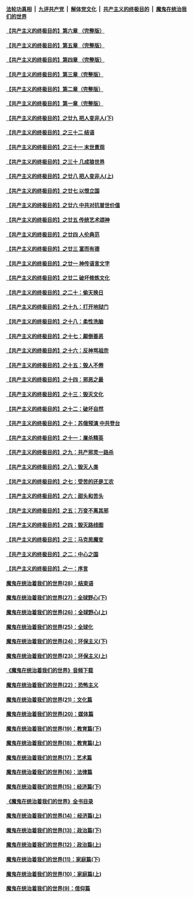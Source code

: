 ####  [法轮功真相](../../../../basic/blob/master/README.md?t=04192130) &nbsp;|&nbsp; [九评共产党](../../../../9ping.md/blob/master/README.md?t=04192130) &nbsp;|&nbsp; [解体党文化](../../../../jtdwh.md/blob/master/README.md?t=04192130)  &nbsp;|&nbsp; [共产主义的终极目的](../../../../gczydzjmd.md/blob/master/README.md?t=04192130) &nbsp;|&nbsp; [魔鬼在统治我们的世界](../../../../mgztzwmdsj.md/blob/master/README.md?t=04192130) 

#### [【共产主义的终极目的】第六章 （完整版）](../pages/nsc422/n11428913.md?t=04192130) 

#### [【共产主义的终极目的】第五章 （完整版）](../pages/nsc422/n11428912.md?t=04192130) 

#### [【共产主义的终极目的】第四章 （完整版）](../pages/nsc422/n11428907.md?t=04192130) 

#### [【共产主义的终极目的】第三章（完整版）](../pages/nsc422/n11428848.md?t=04192130) 

#### [【共产主义的终极目的】第二章（完整版）](../pages/nsc422/n11428831.md?t=04192130) 

#### [【共产主义的终极目的】第一章（完整版）](../pages/nsc422/n11417651.md?t=04192130) 

#### [【共产主义的终极目的】之廿九 把人变非人(下)](../pages/nsc422/n11344140.md?t=04192130) 

#### [【共产主义的终极目的】之三十二 结语](../pages/nsc422/n11360535.md?t=04192130) 

#### [【共产主义的终极目的】之三十一 末世景观](../pages/nsc422/n11351129.md?t=04192130) 

#### [【共产主义的终极目的】之三十 几成狼世界](../pages/nsc422/n11348280.md?t=04192130) 

#### [【共产主义的终极目的】之廿八 把人变非人(上)](../pages/nsc422/n11340492.md?t=04192130) 

#### [【共产主义的终极目的】之廿七 以恨立国](../pages/nsc422/n11336944.md?t=04192130) 

#### [【共产主义的终极目的】之廿六 中共对抗普世价值](../pages/nsc422/n11324785.md?t=04192130) 

#### [【共产主义的终极目的】之廿五 传统艺术颂神](../pages/nsc422/n11296396.md?t=04192130) 

#### [【共产主义的终极目的】之廿四 人伦典范](../pages/nsc422/n11296397.md?t=04192130) 

#### [【共产主义的终极目的】之廿三 富而有德](../pages/nsc422/n11283598.md?t=04192130) 

#### [【共产主义的终极目的】之廿一 神传语言文字](../pages/nsc422/n11263265.md?t=04192130) 

#### [【共产主义的终极目的】之廿二 破坏修炼文化](../pages/nsc422/n11245728.md?t=04192130) 

#### [【共产主义的终极目的】之二十：偷天换日](../pages/nsc422/n11238846.md?t=04192130) 

#### [【共产主义的终极目的】之十九：打开地狱门](../pages/nsc422/n11206376.md?t=04192130) 

#### [【共产主义的终极目的】之十八：柔性洗脑](../pages/nsc422/n11199994.md?t=04192130) 

#### [【共产主义的终极目的】之十七：颠倒善恶](../pages/nsc422/n11179782.md?t=04192130) 

#### [【共产主义的终极目的】之十六：反神骂祖宗](../pages/nsc422/n11166798.md?t=04192130) 

#### [【共产主义的终极目的】之十五：毁人不倦](../pages/nsc422/n11166792.md?t=04192130) 

#### [【共产主义的终极目的】之十四：邪恶之最](../pages/nsc422/n11150249.md?t=04192130) 

#### [【共产主义的终极目的】之十三：毁灭文化](../pages/nsc422/n11135227.md?t=04192130) 

#### [【共产主义的终极目的】之十二：破坏自然](../pages/nsc422/n11135214.md?t=04192130) 

#### [【共产主义的终极目的】之十：苏俄预演 中共登台](../pages/nsc422/n11118424.md?t=04192130) 

#### [【共产主义的终极目的】之十一：屠杀精英](../pages/nsc422/n11118442.md?t=04192130) 

#### [【共产主义的终极目的】之九：共产邪灵一路杀](../pages/nsc422/n11114139.md?t=04192130) 

#### [【共产主义的终极目的】之八：毁灭人类](../pages/nsc422/n11108503.md?t=04192130) 

#### [【共产主义的终极目的】之七：受苦的还是工农](../pages/nsc422/n11101809.md?t=04192130) 

#### [【共产主义的终极目的】之六：甜头和苦头](../pages/nsc422/n11096971.md?t=04192130) 

#### [【共产主义的终极目的】之五：万变不离其邪](../pages/nsc422/n11091285.md?t=04192130) 

#### [【共产主义的终极目的】之四：毁灭路线图](../pages/nsc422/n11086284.md?t=04192130) 

#### [【共产主义的终极目的】之三：马克思魔变](../pages/nsc422/n11061941.md?t=04192130) 

#### [【共产主义的终极目的】之二：中心之国](../pages/nsc422/n11047728.md?t=04192130) 

#### [【共产主义的终极目的】之一：序言](../pages/nsc422/n11086077.md?t=04192130) 

#### [魔鬼在统治着我们的世界(28)：结束语](../pages/nsc422/n10936246.md?t=04192130) 

#### [魔鬼在统治着我们的世界(27)：全球野心(下)](../pages/nsc422/n10928319.md?t=04192130) 

#### [魔鬼在统治着我们的世界(26)：全球野心(上)](../pages/nsc422/n10900318.md?t=04192130) 

#### [魔鬼在统治着我们的世界(25)：全球化](../pages/nsc422/n10788205.md?t=04192130) 

#### [魔鬼在统治着我们的世界(24)：环保主义(下)](../pages/nsc422/n10695307.md?t=04192130) 

#### [魔鬼在统治着我们的世界(23)：环保主义(上)](../pages/nsc422/n10688613.md?t=04192130) 

#### [《魔鬼在统治着我们的世界》音频下载](../pages/nsc422/n10635553.md?t=04192130) 

#### [魔鬼在统治着我们的世界(22)：恐怖主义](../pages/nsc422/n10614727.md?t=04192130) 

#### [魔鬼在统治着我们的世界(21)：文化篇](../pages/nsc422/n10597706.md?t=04192130) 

#### [魔鬼在统治着我们的世界(20)：媒体篇](../pages/nsc422/n10586579.md?t=04192130) 

#### [魔鬼在统治着我们的世界(19)：教育篇(下)](../pages/nsc422/n10564808.md?t=04192130) 

#### [魔鬼在统治着我们的世界(18)：教育篇(上)](../pages/nsc422/n10526970.md?t=04192130) 

#### [魔鬼在统治着我们的世界(17)：艺术篇](../pages/nsc422/n10499093.md?t=04192130) 

#### [魔鬼在统治着我们的世界(16)：法律篇](../pages/nsc422/n10485969.md?t=04192130) 

#### [魔鬼在统治着我们的世界(15)：经济篇(下)](../pages/nsc422/n10469975.md?t=04192130) 

#### [《魔鬼在统治着我们的世界》全书目录](../pages/nsc422/n10464261.md?t=04192130) 

#### [魔鬼在统治着我们的世界(14)：经济篇(上)](../pages/nsc422/n10457370.md?t=04192130) 

#### [魔鬼在统治着我们的世界(13)：政治篇(下)](../pages/nsc422/n10448270.md?t=04192130) 

#### [魔鬼在统治着我们的世界(12)：政治篇(上)](../pages/nsc422/n10444576.md?t=04192130) 

#### [魔鬼在统治着我们的世界(11)：家庭篇(下)](../pages/nsc422/n10440961.md?t=04192130) 

#### [魔鬼在统治着我们的世界(10)：家庭篇(上)](../pages/nsc422/n10435448.md?t=04192130) 

#### [魔鬼在统治着我们的世界(9)：信仰篇](../pages/nsc422/n10432159.md?t=04192130) 

